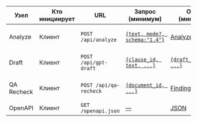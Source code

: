 | Узел | Кто инициирует | URL | Запрос (минимум) | Ответ (минимум) | Заголовки | Версия |
| --- | --- | --- | --- | --- | --- | --- |
| Analyze | Клиент | `POST /api/analyze` | [`{text, mode?, schema:"1.4"}`](api.d.ts#L625-L660) | [AnalyzeResponse](api.d.ts#L661-L671) | `Content-Type: application/json`<br>`X-Schema-Version: 1.4` | `1.4` |
| Draft | Клиент | `POST /api/gpt-draft` | [`{clause_id, text, ...}`](api.d.ts#L761-L775) | [`{draft_text, ...}`](api.d.ts#L816-L820) | `Content-Type: application/json`<br>`X-Schema-Version: 1.4` | `1.4` |
| QA Recheck | Клиент | `POST /api/qa-recheck` | [`{document_id, ...}`](api.d.ts#L792-L811) | [Findings[]](api.d.ts#L922-L941) | `Content-Type: application/json`<br>`X-Schema-Version: 1.4` | `1.4` |
| OpenAPI | Клиент | `GET /openapi.json` | [—](api.d.ts#L1) | [JSON](api.d.ts#L1) | — | — |
